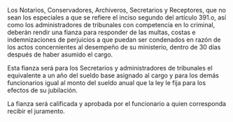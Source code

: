 Los Notarios, Conservadores, Archiveros, Secretarios y Receptores, que no sean los especiales a que se refiere el inciso segundo del artículo 391.o, así como los administradores de tribunales con competencia en lo criminal, deberán rendir una fianza para responder de las multas, costas e indemnizaciones de perjuicios a que puedan ser condenados en razón de los actos concernientes al desempeño de su ministerio, dentro de 30 días después de haber asumido el cargo.

Esta fianza será para los Secretarios y administradores de tribunales el equivalente a un año del sueldo base asignado al cargo y para los demás funcionarios igual al monto del sueldo anual que la ley le fija para los efectos de su jubilación.

La fianza será calificada y aprobada por el funcionario a quien corresponda recibir el juramento.
